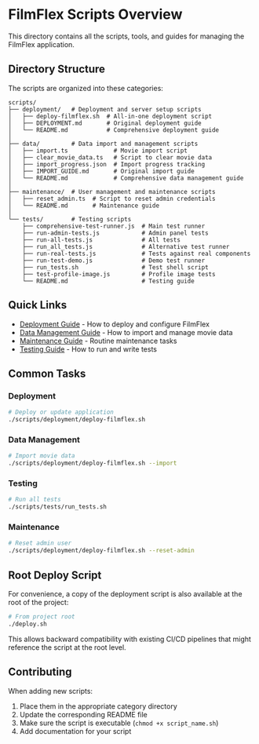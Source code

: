 # FilmFlex Scripts Overview

This directory contains all the scripts, tools, and guides for managing the FilmFlex application.

## Directory Structure

The scripts are organized into these categories:

```
scripts/
├── deployment/   # Deployment and server setup scripts
│   ├── deploy-filmflex.sh  # All-in-one deployment script
│   ├── DEPLOYMENT.md       # Original deployment guide
│   └── README.md           # Comprehensive deployment guide
│
├── data/         # Data import and management scripts
│   ├── import.ts             # Movie import script
│   ├── clear_movie_data.ts   # Script to clear movie data
│   ├── import_progress.json  # Import progress tracking
│   ├── IMPORT_GUIDE.md       # Original import guide
│   └── README.md             # Comprehensive data management guide
│
├── maintenance/  # User management and maintenance scripts
│   ├── reset_admin.ts  # Script to reset admin credentials
│   └── README.md       # Maintenance guide
│
└── tests/        # Testing scripts
    ├── comprehensive-test-runner.js  # Main test runner
    ├── run-admin-tests.js            # Admin panel tests
    ├── run-all-tests.js              # All tests
    ├── run_all_tests.js              # Alternative test runner
    ├── run-real-tests.js             # Tests against real components
    ├── run-test-demo.js              # Demo test runner
    ├── run_tests.sh                  # Test shell script
    ├── test-profile-image.js         # Profile image tests
    └── README.md                     # Testing guide
```

## Quick Links

- [Deployment Guide](deployment/README.md) - How to deploy and configure FilmFlex
- [Data Management Guide](data/README.md) - How to import and manage movie data
- [Maintenance Guide](maintenance/README.md) - Routine maintenance tasks
- [Testing Guide](tests/README.md) - How to run and write tests

## Common Tasks

### Deployment

```bash
# Deploy or update application
./scripts/deployment/deploy-filmflex.sh
```

### Data Management

```bash
# Import movie data
./scripts/deployment/deploy-filmflex.sh --import
```

### Testing

```bash
# Run all tests
./scripts/tests/run_tests.sh
```

### Maintenance

```bash
# Reset admin user
./scripts/deployment/deploy-filmflex.sh --reset-admin
```

## Root Deploy Script

For convenience, a copy of the deployment script is also available at the root of the project:

```bash
# From project root
./deploy.sh
```

This allows backward compatibility with existing CI/CD pipelines that might reference the script at the root level.

## Contributing

When adding new scripts:

1. Place them in the appropriate category directory
2. Update the corresponding README file
3. Make sure the script is executable (`chmod +x script_name.sh`)
4. Add documentation for your script